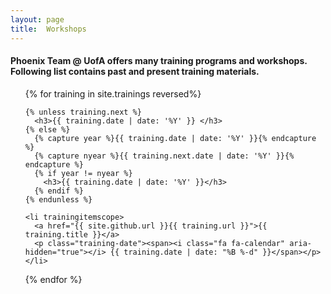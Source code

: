 ```yaml
---
layout: page
title:  Workshops
---
```


#### Phoenix Team @ UofA offers many training programs and workshops. Following list contains past and present training materials.

<ul class="training">
  {% for training in site.trainings reversed%}

    {% unless training.next %}
      <h3>{{ training.date | date: '%Y' }} </h3>
    {% else %}
      {% capture year %}{{ training.date | date: '%Y' }}{% endcapture %}
      {% capture nyear %}{{ training.next.date | date: '%Y' }}{% endcapture %}
      {% if year != nyear %}
        <h3>{{ training.date | date: '%Y' }}</h3>
      {% endif %}
    {% endunless %}

    <li trainingitemscope>
      <a href="{{ site.github.url }}{{ training.url }}">{{ training.title }}</a>
      <p class="training-date"><span><i class="fa fa-calendar" aria-hidden="true"></i> {{ training.date | date: "%B %-d" }}</span></p>
    </li>

  {% endfor %}
</ul>

